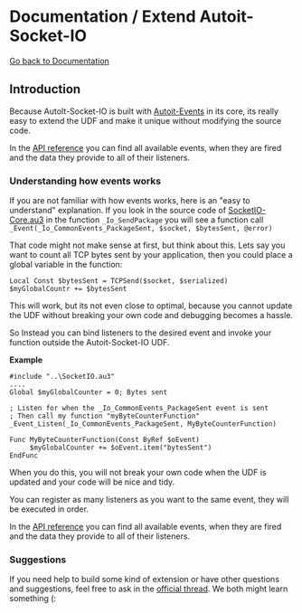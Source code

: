 # Documentation / Extend Autoit-Socket-IO

[Go back to Documentation](README.md)

## Introduction

Because AutoIt-Socket-IO is built with [Autoit-Events](https://www.autoitscript.com/forum/topic/203866-autoit-events) in its core, its really easy to extend the UDF and make it unique without modifying the source code.

In the [API reference](API.md) you can find all available events, when they are fired and the data they provide to all of their listeners.

### Understanding how events works

If you are not familiar with how events works, here is an "easy to understand" explanation. If you look in the source code of [SocketIO-Core.au3](https://github.com/tarreislam/Autoit-Socket-IO/blob/master/SocketIO-Core.au3) in the function `_Io_SendPackage` you will see a function call `_Event(_Io_CommonEvents_PackageSent, $socket, $bytesSent, @error)`

That code might not make sense at first, but think about this. Lets say you want to count all TCP bytes sent by your application, then you could place a global variable in the function:

```autoit
Local Const $bytesSent = TCPSend($socket, $serialized)
$myGlobalCountr += $bytesSent
```

This will work, but its not even close to optimal, because you cannot update the UDF without breaking your own code and debugging becomes a hassle.

So Instead you can bind listeners to the desired event and invoke your function outside the Autoit-Socket-IO UDF. 

**Example**

```autoit
#include "..\SocketIO.au3"
....
Global $myGlobalCounter = 0; Bytes sent

; Listen for when the _Io_CommonEvents_PackageSent event is sent
; Then call my function "myByteCounterFunction"
_Event_Listen(_Io_CommonEvents_PackageSent, MyByteCounterFunction)

Func MyByteCounterFunction(Const ByRef $oEvent)
	 $myGlobalCounter += $oEvent.item("bytesSent")
EndFunc
```

When you do this, you will not break your own code when the UDF is updated and your code will be nice and tidy.

You can register as many listeners as you want to the same event, they will be executed in order.

In the [API reference](API.md) you can find all available events, when they are fired and the data they provide to all of their listeners.

### Suggestions

If you need help to build some kind of extension or have other questions and suggestions, feel free to ask in the [official thread](https://www.autoitscript.com/forum/topic/188991-autoit-socket-io-networking-in-autoit-made-simple). We both might learn something (:



